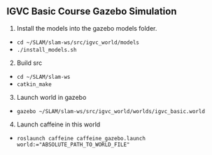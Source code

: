 ## IGVC Basic Course Gazebo Simulation

1. Install the models into the gazebo models folder.
 - `cd ~/SLAM/slam-ws/src/igvc_world/models`
 - `./install_models.sh`
2. Build src
 - `cd ~/SLAM/slam-ws`
 - `catkin_make`
3. Launch world in gazebo
 - `gazebo ~/SLAM/slam-ws/src/igvc_world/worlds/igvc_basic.world`
4. Launch caffeine in this world
 - `roslaunch caffeine caffeine_gazebo.launch world:="ABSOLUTE_PATH_TO_WORLD_FILE"`
